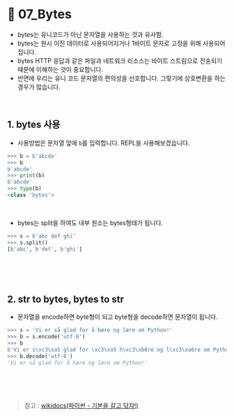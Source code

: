 # 📝 07_Bytes
* bytes는 유니코드가 아닌 문자열을 사용하는 것과 유사함.
* bytes는 원시 이진 데이터로 사용되어지거나 1바이트 문자로 고정을 위해 사용되어집니다.
* bytes HTTP 응답과 같은 파일과 네트워크 리소스는 바이트 스트림으로 전송되기 때문에 이해하는 것이 중요합니다.
* 반면에 우리는 유니 코드 문자열의 편의성을 선호합니다. 그렇기에 상호변환을 하는 경우가 많습니다.
<br/>

## 1. bytes 사용
* 사용방법은 문자열 앞에 `b`를 입력합니다.
REPL을 사용해보겠습니다.
```python
>>> b = b'abcde'
>>> b
b'abcde'
>>> print(b)
b'abcde'
>>> type(b)
<class 'bytes'>
```
<br/>

* bytes는 split을 하여도 내부 원소는 bytes형태가 됩니다.
```python
>>> s = b'abc def ghi'
>>> s.split()
[b'abc', b'def', b'ghi']
```


<br/><br/><br/>
## 2. str to bytes, bytes to str
* 문자열을 encode하면 byte형이 되고 byte형을 decode하면 문자열이 됩니다.
```python
>>> s = 'Vi er så glad for å høre og lære om Python!'
>>> b = s.encode('utf-8')
>>> b
b'Vi er s\xc3\xa5 glad for \xc3\xa5 h\xc3\xb8re og l\xc3\xa6re om Python!'
>>> b.decode('utf-8')
'Vi er så glad for å høre og lære om Python!'
```




<br/><br/><br/>
> 참고 : [wikidocs(파이썬 - 기본을 갈고 닦자!)](https://wikidocs.net/16035)
